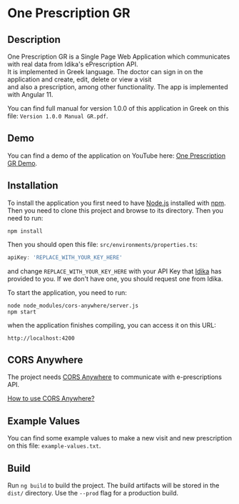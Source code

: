 # One Prescription GR

## Description

One Prescription GR is a Single Page Web Application which communicates with real data from Idika's ePrescription API.  
It is implemented in Greek language. The doctor can sign in on the application and create, edit, delete or view a
visit  
and also a prescription, among other functionality. The app is implemented with Angular 11.

You can find full manual for version 1.0.0 of this application in Greek on this file: `Version 1.0.0 Manual GR.pdf`.

## Demo

You can find a demo of the application on YouTube here: [One Prescription GR Demo](https://youtu.be/6Wp8H9NV6Ls).

## Installation

To install the application you first need to have [Node.js](https://nodejs.org/en/) installed
with [npm](https://www.npmjs.com/). Then you need to clone this project and browse to its directory. Then you need to
run:

```shell
npm install
```

Then you should open this file: `src/environments/properties.ts`:

```typescript
apiKey: 'REPLACE_WITH_YOUR_KEY_HERE'
```

and change `REPLACE_WITH_YOUR_KEY_HERE` with your API Key that [Idika](http://www.idika.gr/) has provided to you. If we
don't have one, you should request one from Idika.

To start the application, you need to run:

```shell
node node_modules/cors-anywhere/server.js
npm start
```

when the application finishes compiling, you can access it on this URL:

```
http://localhost:4200
```

## CORS Anywhere

The project needs [CORS Anywhere](https://github.com/Rob--W/cors-anywhere/) to communicate with e-prescriptions API.

[How to use CORS Anywhere?](https://stackoverflow.com/a/41137337/6151784)

## Example Values

You can find some example values to make a new visit and new prescription on this file: `example-values.txt`.

## Build

Run `ng build` to build the project. The build artifacts will be stored in the `dist/` directory. Use the `--prod` flag
for a production build.
